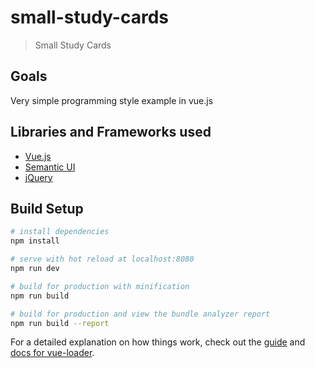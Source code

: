 # small-study-cards

> Small Study Cards

## Goals

Very simple programming style example in vue.js

## Libraries and Frameworks used

* [Vue.js](https://vuejs.org)
* [Semantic UI](https://semantic-ui.com)
* [jQuery](https://jquery.com)

## Build Setup

``` bash
# install dependencies
npm install

# serve with hot reload at localhost:8080
npm run dev

# build for production with minification
npm run build

# build for production and view the bundle analyzer report
npm run build --report
```

For a detailed explanation on how things work, check out the [guide](http://vuejs-templates.github.io/webpack/) and [docs for vue-loader](http://vuejs.github.io/vue-loader).
